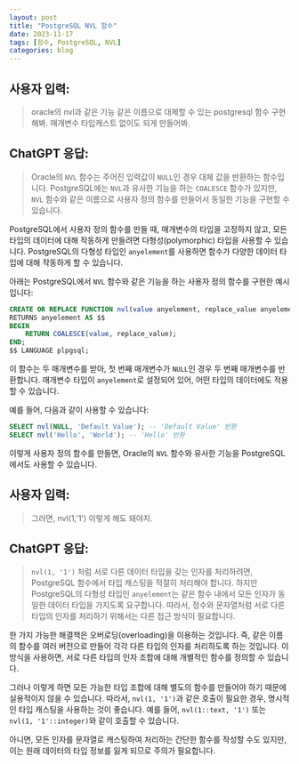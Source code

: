 ```yaml
---
layout: post
title: "PostgreSQL NVL 함수"
date: 2023-11-17
tags: [함수, PostgreSQL, NVL]
categories: blog
---
```


## 사용자 입력:
> oracle의 nvl과 같은 기능 같은 이름으로 대체할 수 있는 postgresql 함수 구현해봐. 매개변수 타입캐스트 없이도 되게 만들어봐.

## ChatGPT 응답:
> Oracle의 `NVL` 함수는 주어진 입력값이 `NULL`인 경우 대체 값을 반환하는 함수입니다. PostgreSQL에는 `NVL`과 유사한 기능을 하는 `COALESCE` 함수가 있지만, `NVL` 함수와 같은 이름으로 사용자 정의 함수를 만들어서 동일한 기능을 구현할 수 있습니다.

PostgreSQL에서 사용자 정의 함수를 만들 때, 매개변수의 타입을 고정하지 않고, 모든 타입의 데이터에 대해 작동하게 만들려면 다형성(polymorphic) 타입을 사용할 수 있습니다. PostgreSQL의 다형성 타입인 `anyelement`를 사용하면 함수가 다양한 데이터 타입에 대해 작동하게 할 수 있습니다.

아래는 PostgreSQL에서 `NVL` 함수와 같은 기능을 하는 사용자 정의 함수를 구현한 예시입니다:

```sql
CREATE OR REPLACE FUNCTION nvl(value anyelement, replace_value anyelement)
RETURNS anyelement AS $$
BEGIN
    RETURN COALESCE(value, replace_value);
END;
$$ LANGUAGE plpgsql;
```

이 함수는 두 매개변수를 받아, 첫 번째 매개변수가 `NULL`인 경우 두 번째 매개변수를 반환합니다. 매개변수 타입이 `anyelement`로 설정되어 있어, 어떤 타입의 데이터에도 적용할 수 있습니다.

예를 들어, 다음과 같이 사용할 수 있습니다:

```sql
SELECT nvl(NULL, 'Default Value'); -- 'Default Value' 반환
SELECT nvl('Hello', 'World'); -- 'Hello' 반환
```

이렇게 사용자 정의 함수를 만들면, Oracle의 `NVL` 함수와 유사한 기능을 PostgreSQL에서도 사용할 수 있습니다.

## 사용자 입력:
> 그러면, nvl(1,'1') 이렇게 해도 돼야지.

## ChatGPT 응답:
> `nvl(1, '1')` 처럼 서로 다른 데이터 타입을 갖는 인자를 처리하려면, PostgreSQL 함수에서 타입 캐스팅을 적절히 처리해야 합니다. 하지만 PostgreSQL의 다형성 타입인 `anyelement`는 같은 함수 내에서 모든 인자가 동일한 데이터 타입을 가지도록 요구합니다. 따라서, 정수와 문자열처럼 서로 다른 타입의 인자를 처리하기 위해서는 다른 접근 방식이 필요합니다.

한 가지 가능한 해결책은 오버로딩(overloading)을 이용하는 것입니다. 즉, 같은 이름의 함수를 여러 버전으로 만들어 각각 다른 타입의 인자를 처리하도록 하는 것입니다. 이 방식을 사용하면, 서로 다른 타입의 인자 조합에 대해 개별적인 함수를 정의할 수 있습니다.

그러나 이렇게 하면 모든 가능한 타입 조합에 대해 별도의 함수를 만들어야 하기 때문에 실용적이지 않을 수 있습니다. 따라서, `nvl(1, '1')`과 같은 호출이 필요한 경우, 명시적인 타입 캐스팅을 사용하는 것이 좋습니다. 예를 들어, `nvl(1::text, '1')` 또는 `nvl(1, '1'::integer)`와 같이 호출할 수 있습니다.

아니면, 모든 인자를 문자열로 캐스팅하여 처리하는 간단한 함수를 작성할 수도 있지만, 이는 원래 데이터의 타입 정보를 잃게 되므로 주의가 필요합니다.

